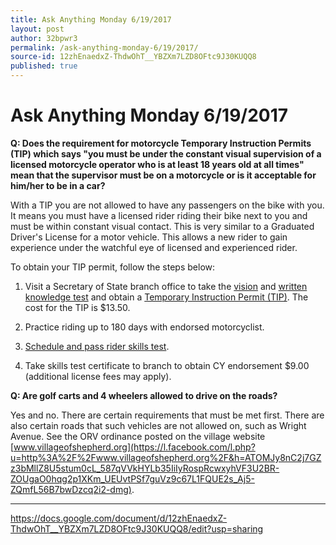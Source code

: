 ```yaml
---
title: Ask Anything Monday 6/19/2017
layout: post
author: 32bpwr3
permalink: /ask-anything-monday-6/19/2017/
source-id: 12zhEnaedxZ-ThdwOhT__YBZXm7LZD8OFtc9J30KUQQ8
published: true
---
```

# Ask Anything Monday 6/19/2017

**Q: Does the requirement for motorcycle Temporary Instruction Permits (TIP) which says "you must be under the constant visual supervision of a licensed motorcycle operator who is at least 18 years old at all times" mean that the supervisor must be on a motorcycle or is it acceptable for him/her to be in a car?**

 With a TIP you are not allowed to have any passengers on the bike with you. It means you must have a licensed rider riding their bike next to you and must be within constant visual contact. This is very similar to a Graduated Driver's License for a motor vehicle. This allows a new rider to gain experience under the watchful eye of licensed and experienced rider.

To obtain your TIP permit, follow the steps below:

1. Visit a Secretary of State branch office to take the [vision](http://www.michigan.gov/sos/0,4670,7-127-1627_8669_9040_9043-272086--,00.html) and [written knowledge test](http://www.michigan.gov/sos/0,4670,7-127-1627_46351_46352-167446--,00.html) and obtain a [Temporary Instruction Permit (TIP)](http://www.michigan.gov/sos/0,4670,7-127-1627_46351_46352-167437--,00.html). The cost for the TIP is $13.50.

2. Practice riding up to 180 days with endorsed motorcyclist.

3. [Schedule and pass rider skills test](http://www.michigan.gov/sos/0,4670,7-127-1627_46351_46426-167444--,00.html).

4. Take skills test certificate to branch to obtain CY endorsement $9.00 (additional license fees may apply).



**Q: Are golf carts and 4 wheelers allowed to drive on the roads?**

Yes and no. There are certain requirements that must be met first. There are also certain roads that such vehicles are not allowed on, such as Wright Avenue. See the ORV ordinance posted on the village website [www.villageofshepherd.org](https://l.facebook.com/l.php?u=http%3A%2F%2Fwww.villageofshepherd.org%2F&h=ATOMJy8nC2j7GZz3bMllZ8U5stum0cL_587qVVkHYLb35IiIyRospRcwxyhVF3U2BR-ZOUgaO0hqg2p1XKm_UEUvtPSf7guVz9c67L1FQUE2s_Aj5-ZQmfL56B7bwDzcq2i2-dmg).

* * *


https://docs.google.com/document/d/12zhEnaedxZ-ThdwOhT__YBZXm7LZD8OFtc9J30KUQQ8/edit?usp=sharing

